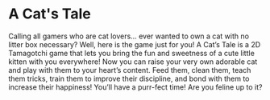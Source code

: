 # A Cat's Tale

Calling all gamers who are cat lovers… ever wanted to own a cat with no litter box necessary?
Well, here is the game just for you! A Cat’s Tale is a 2D Tamagotchi game that lets you bring the fun and sweetness of a cute little kitten with you everywhere!
Now you can raise your very own adorable cat and play with them to your heart’s content.
Feed them, clean them, teach them tricks, train them to improve their discipline, and bond with them to increase their happiness!
You’ll have a purr-fect time! Are you feline up to it?
